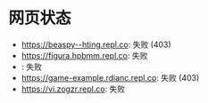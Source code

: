 # 网页状态
- https://beaspy--hting.repl.co: 失败 (403)
- https://figura.hpbmm.repl.co: 失败
- : 失败
- https://game-example.rdianc.repl.co: 失败 (403)
- https://vi.zogzr.repl.co: 失败
